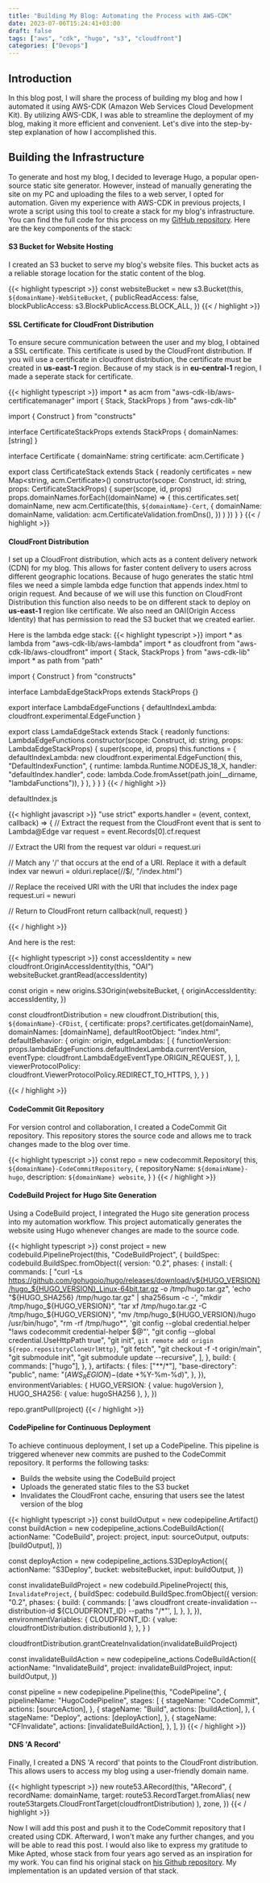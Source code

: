```yaml
---
title: "Building My Blog: Automating the Process with AWS-CDK"
date: 2023-07-06T15:24:41+03:00
draft: false
tags: ["aws", "cdk", "hugo", "s3", "cloudfront"]
categories: ["Devops"]
---
```


## Introduction

In this blog post, I will share the process of building my blog and how I automated it using
AWS-CDK (Amazon Web Services Cloud Development Kit). By utilizing AWS-CDK, I was able to
streamline the deployment of my blog, making it more efficient and convenient.
Let's dive into the step-by-step explanation of how I accomplished this.

## Building the Infrastructure

To generate and host my blog, I decided to leverage Hugo, a popular open-source static site generator.
However, instead of manually generating the site on my PC and uploading the files to a web server,
I opted for automation. Given my experience with AWS-CDK in previous projects, I wrote a script using
this tool to create a stack for my blog's infrastructure. You can find the full code for this process
on my [GitHub repository](https://github.com/ilkerdagli/ilker.io-cdk "GitHub repository"). Here are the key components of the stack:

#### S3 Bucket for Website Hosting

I created an S3 bucket to serve my blog's website files. 
This bucket acts as a reliable storage location for the static content of the blog.

{{< highlight typescript >}}
const websiteBucket = new s3.Bucket(this, `${domainName}-WebSiteBucket`, {
  publicReadAccess: false,
  blockPublicAccess: s3.BlockPublicAccess.BLOCK_ALL,
})
{{< / highlight >}}

#### SSL Certificate for CloudFront Distribution

To ensure secure communication between the user and my blog, I obtained a SSL certificate. 
This certificate is used by the CloudFront distribution. If you will use a certificate in
cloudfront distribution, the certificate must be created in __us-east-1__ region.
Because of my stack is in __eu-central-1__ region, I made a seperate stack for certificate.

{{< highlight typescript >}}
import * as acm from "aws-cdk-lib/aws-certificatemanager"
import { Stack, StackProps } from "aws-cdk-lib"

import { Construct } from "constructs"

interface CertificateStackProps extends StackProps {
  domainNames: [string]
}

interface Certificate {
  domainName: string
  certificate: acm.Certificate
}

export class CertificateStack extends Stack {
  readonly certificates = new Map<string, acm.Certificate>()
  constructor(scope: Construct, id: string, props: CertificateStackProps) {
    super(scope, id, props)
    props.domainNames.forEach((domainName) => {
      this.certificates.set(
        domainName,
        new acm.Certificate(this, `${domainName}-Cert`, {
          domainName: domainName,
          validation: acm.CertificateValidation.fromDns(),
        })
      )
    })
  }
}
{{< / highlight >}}

#### CloudFront Distribution

I set up a CloudFront distribution, which acts as a content delivery network (CDN) for my blog.
This allows for faster content delivery to users across different geographic locations.
Because of hugo generates the static html files we need a simple lambda edge function 
that appends index.html to origin request.
And because of we will use this function on CloudFront Distribution this function 
also needs to be on different stack to deploy on __us-east-1__ region like certificate.
We also need an OAI(Origin Access Identity) that has permission to read the S3 bucket that we created earlier.

Here is the lambda edge stack:
{{< highlight typescript >}}
import * as lambda from "aws-cdk-lib/aws-lambda"
import * as cloudfront from "aws-cdk-lib/aws-cloudfront"
import { Stack, StackProps } from "aws-cdk-lib"
import * as path from "path"

import { Construct } from "constructs"

interface LambdaEdgeStackProps extends StackProps {}

export interface LambdaEdgeFunctions {
  defaultIndexLambda: cloudfront.experimental.EdgeFunction
}

export class LamdaEdgeStack extends Stack {
  readonly functions: LambdaEdgeFunctions
  constructor(scope: Construct, id: string, props: LambdaEdgeStackProps) {
    super(scope, id, props)
    this.functions = {
      defaultIndexLambda: new cloudfront.experimental.EdgeFunction(
        this,
        "DefaultIndexFunction",
        {
          runtime: lambda.Runtime.NODEJS_18_X,
          handler: "defaultIndex.handler",
          code: lambda.Code.fromAsset(path.join(__dirname, "lambdaFunctions")),
        }
      ),
    }
  }
}
{{< / highlight >}}

defaultIndex.js

{{< highlight javascript >}}
"use strict"
exports.handler = (event, context, callback) => {
  // Extract the request from the CloudFront event that is sent to Lambda@Edge
  var request = event.Records[0].cf.request

  // Extract the URI from the request
  var olduri = request.uri

  // Match any '/' that occurs at the end of a URI. Replace it with a default index
  var newuri = olduri.replace(/\/$/, "/index.html")

  // Replace the received URI with the URI that includes the index page
  request.uri = newuri

  // Return to CloudFront
  return callback(null, request)
}

{{< / highlight >}}

And here is the rest:

{{< highlight typescript >}}
const accessIdentity = new cloudfront.OriginAccessIdentity(this, "OAI")
websiteBucket.grantRead(accessIdentity)

const origin = new origins.S3Origin(websiteBucket, {
  originAccessIdentity: accessIdentity,
})

const cloudfrontDistribution = new cloudfront.Distribution(
  this,
  `${domainName}-CFDist`,
  {
    certificate: props?.certificates.get(domainName),
    domainNames: [domainName],
    defaultRootObject: "index.html",
    defaultBehavior: {
      origin: origin,
      edgeLambdas: [
        {
          functionVersion:
            props.lambdaEdgeFunctions.defaultIndexLambda.currentVersion,
          eventType: cloudfront.LambdaEdgeEventType.ORIGIN_REQUEST,
        },
      ],
      viewerProtocolPolicy:
        cloudfront.ViewerProtocolPolicy.REDIRECT_TO_HTTPS,
    },
  }
)

{{< / highlight >}}

#### CodeCommit Git Repository

For version control and collaboration, I created a CodeCommit Git repository.
This repository stores the source code and allows me to track changes made to the blog over time.

{{< highlight typescript >}}
const repo = new codecommit.Repository(
  this,
  `${domainName}-CodeCommitRepository`,
  {
    repositoryName: `${domainName}-hugo`,
    description: `${domainName} website`,
  }
)
{{< / highlight >}}

#### CodeBuild Project for Hugo Site Generation

Using a CodeBuild project, I integrated the Hugo site generation process into my automation workflow.
This project automatically generates the website using Hugo whenever changes are made to the source code.

{{< highlight typescript >}}
const project = new codebuild.PipelineProject(this, "CodeBuildProject", {
  buildSpec: codebuild.BuildSpec.fromObject({
    version: "0.2",
    phases: {
      install: {
        commands: [
          "curl -Ls https://github.com/gohugoio/hugo/releases/download/v${HUGO_VERSION}/hugo_${HUGO_VERSION}_Linux-64bit.tar.gz -o /tmp/hugo.tar.gz",
          'echo "${HUGO_SHA256}  /tmp/hugo.tar.gz" | sha256sum -c -',
          "mkdir /tmp/hugo_${HUGO_VERSION}",
          "tar xf /tmp/hugo.tar.gz -C /tmp/hugo_${HUGO_VERSION}",
          "mv /tmp/hugo_${HUGO_VERSION}/hugo /usr/bin/hugo",
          "rm -rf /tmp/hugo*",
          'git config --global credential.helper "!aws codecommit credential-helper $@"',
          "git config --global credential.UseHttpPath true",
          "git init",
          `git remote add origin ${repo.repositoryCloneUrlHttp}`,
          "git fetch",
          "git checkout -f -t origin/main",
          "git submodule init",
          "git submodule update --recursive",
        ],
      },
      build: {
        commands: ["hugo"],
      },
    },
    artifacts: {
      files: ["**/*"],
      "base-directory": "public",
      name: "$(AWS_REGION)-$(date +%Y-%m-%d)",
    },
  }),
  environmentVariables: {
    HUGO_VERSION: { value: hugoVersion },
    HUGO_SHA256: { value: hugoSHA256 },
  },
})

repo.grantPull(project)
{{< / highlight >}}

#### CodePipeline for Continuous Deployment

To achieve continuous deployment, I set up a CodePipeline. This pipeline is triggered whenever new commits are pushed to the CodeCommit repository. It performs the following tasks:

- Builds the website using the CodeBuild project
- Uploads the generated static files to the S3 bucket
- Invalidates the CloudFront cache, ensuring that users see the latest version of the blog

{{< highlight typescript >}}
const buildOutput = new codepipeline.Artifact()
const buildAction = new codepipeline_actions.CodeBuildAction({
  actionName: "CodeBuild",
  project: project,
  input: sourceOutput,
  outputs: [buildOutput],
})

const deployAction = new codepipeline_actions.S3DeployAction({
  actionName: "S3Deploy",
  bucket: websiteBucket,
  input: buildOutput,
})

const invalidateBuildProject = new codebuild.PipelineProject(
  this,
  `InvalidateProject`,
  {
    buildSpec: codebuild.BuildSpec.fromObject({
      version: "0.2",
      phases: {
        build: {
          commands: [
            'aws cloudfront create-invalidation --distribution-id ${CLOUDFRONT_ID} --paths "/*"',
          ],
        },
      },
    }),
    environmentVariables: {
      CLOUDFRONT_ID: { value: cloudfrontDistribution.distributionId },
    },
  }
)

cloudfrontDistribution.grantCreateInvalidation(invalidateBuildProject)

const invalidateBuildAction = new codepipeline_actions.CodeBuildAction({
  actionName: "InvalidateBuild",
  project: invalidateBuildProject,
  input: buildOutput,
})

const pipeline = new codepipeline.Pipeline(this, "CodePipeline", {
  pipelineName: "HugoCodePipeline",
  stages: [
    {
      stageName: "CodeCommit",
      actions: [sourceAction],
    },
    {
      stageName: "Build",
      actions: [buildAction],
    },
    {
      stageName: "Deploy",
      actions: [deployAction],
    },
    {
      stageName: "CFInvalidate",
      actions: [invalidateBuildAction],
    },
  ],
})
{{< / highlight >}}

#### DNS 'A Record'

Finally, I created a DNS 'A record' that points to the CloudFront distribution.
This allows users to access my blog using a user-friendly domain name.

{{< highlight typescript >}}
new route53.ARecord(this, "ARecord", {
  recordName: domainName,
  target: route53.RecordTarget.fromAlias(
    new route53targets.CloudFrontTarget(cloudfrontDistribution)
  ),
  zone,
})
{{< / highlight >}}

Now I will add this post and push it to the CodeCommit repository that I created using CDK. 
Afterward, I won't make any further changes, and you will be able to read this post. 
I would also like to express my gratitude to Mike Apted, whose stack from four years ago served 
as an inspiration for my work. You can find his original stack on [his Github repository](https://github.com/mikeapted/aws-cdk-hugo-s3 "GitHub repository"). 
My implementation is an updated version of that stack.